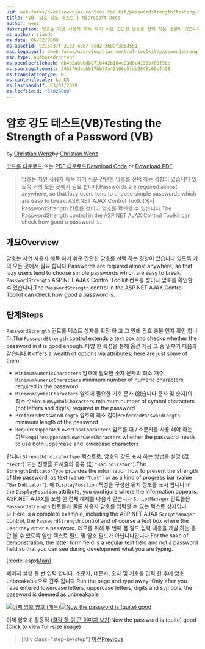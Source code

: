 ```yaml
---
uid: web-forms/overview/ajax-control-toolkit/passwordstrength/testing-the-strength-of-a-password-vb
title: (VB) 암호 강도 테스트 | Microsoft Docs
author: wenz
description: 암호는 지연 사용자 해독 하기 쉬운 간단한 암호를 선택 하는 경향이 있습니다 있도록 거의 모든 곳에서 필요 합니다. ASP에서 PasswordStrength 컨트롤입니다. N....
ms.author: riande
ms.date: 06/02/2008
ms.assetid: 9215a37f-3133-4887-8ed2-3689f3a53551
msc.legacyurl: /web-forms/overview/ajax-control-toolkit/passwordstrength/testing-the-strength-of-a-password-vb
msc.type: authoredcontent
ms.openlocfilehash: db4b2a6bbdb0716442b104c03d0c4138bf60f9be
ms.sourcegitcommit: 24b1f6decbb17bb22a45166e5fdb0845c65af498
ms.translationtype: MT
ms.contentlocale: ko-KR
ms.lasthandoff: 03/01/2019
ms.locfileid: "57028000"
---
```

<a name="testing-the-strength-of-a-password-vb"></a><span data-ttu-id="421dd-104">암호 강도 테스트(VB)</span><span class="sxs-lookup"><span data-stu-id="421dd-104">Testing the Strength of a Password (VB)</span></span>
====================
<span data-ttu-id="421dd-105">by [Christian Wenz](https://github.com/wenz)</span><span class="sxs-lookup"><span data-stu-id="421dd-105">by [Christian Wenz](https://github.com/wenz)</span></span>

<span data-ttu-id="421dd-106">[코드를 다운로드](http://download.microsoft.com/download/9/3/f/93f8daea-bebd-4821-833b-95205389c7d0/PasswordStrength0.vb.zip) 또는 [PDF 다운로드](http://download.microsoft.com/download/2/d/c/2dc10e34-6983-41d4-9c08-f78f5387d32b/passwordstrength0VB.pdf)</span><span class="sxs-lookup"><span data-stu-id="421dd-106">[Download Code](http://download.microsoft.com/download/9/3/f/93f8daea-bebd-4821-833b-95205389c7d0/PasswordStrength0.vb.zip) or [Download PDF](http://download.microsoft.com/download/2/d/c/2dc10e34-6983-41d4-9c08-f78f5387d32b/passwordstrength0VB.pdf)</span></span>

> <span data-ttu-id="421dd-107">암호는 지연 사용자 해독 하기 쉬운 간단한 암호를 선택 하는 경향이 있습니다 있도록 거의 모든 곳에서 필요 합니다.</span><span class="sxs-lookup"><span data-stu-id="421dd-107">Passwords are required almost anywhere, so that lazy users tend to choose simple passwords which are easy to break.</span></span> <span data-ttu-id="421dd-108">ASP.NET AJAX Control Toolkit에서 PasswordStrength 컨트롤 성이나 암호를 확인할 수 있습니다.</span><span class="sxs-lookup"><span data-stu-id="421dd-108">The PasswordStrength control in the ASP.NET AJAX Control Toolkit can check how good a password is.</span></span>


## <a name="overview"></a><span data-ttu-id="421dd-109">개요</span><span class="sxs-lookup"><span data-stu-id="421dd-109">Overview</span></span>

<span data-ttu-id="421dd-110">암호는 지연 사용자 해독 하기 쉬운 간단한 암호를 선택 하는 경향이 있습니다 있도록 거의 모든 곳에서 필요 합니다.</span><span class="sxs-lookup"><span data-stu-id="421dd-110">Passwords are required almost anywhere, so that lazy users tend to choose simple passwords which are easy to break.</span></span> <span data-ttu-id="421dd-111">`PasswordStrength` ASP.NET AJAX Control Toolkit 컨트롤 성이나 암호를 확인할 수 있습니다.</span><span class="sxs-lookup"><span data-stu-id="421dd-111">The `PasswordStrength` control in the ASP.NET AJAX Control Toolkit can check how good a password is.</span></span>

## <a name="steps"></a><span data-ttu-id="421dd-112">단계</span><span class="sxs-lookup"><span data-stu-id="421dd-112">Steps</span></span>

<span data-ttu-id="421dd-113">`PasswordStrength` 컨트롤 텍스트 상자를 확장 하 고 그 안에 암호 충분 인지 확인 합니다.</span><span class="sxs-lookup"><span data-stu-id="421dd-113">The `PasswordStrength` control extends a text box and checks whether the password in it is good enough.</span></span> <span data-ttu-id="421dd-114">다양 한 특성을 통해 옵션 제공 그 중 일부가 다음과 같습니다.</span><span class="sxs-lookup"><span data-stu-id="421dd-114">It offers a wealth of options via attributes; here are just some of them:</span></span>

- <span data-ttu-id="421dd-115">`MinimumNumericCharacters` 암호에 필요한 숫자 문자의 최소 개수</span><span class="sxs-lookup"><span data-stu-id="421dd-115">`MinimumNumericCharacters` minimum number of numeric characters required in the password</span></span>
- <span data-ttu-id="421dd-116">`MinimumSymbolCharacters` 암호에 필요한 기호 문자 (없습니다 문자 및 숫자)의 최소 수</span><span class="sxs-lookup"><span data-stu-id="421dd-116">`MinimumSymbolCharacters` minimum number of symbol characters (not letters and digits) required in the password</span></span>
- <span data-ttu-id="421dd-117">`PreferredPasswordLength` 암호의 최소 길이</span><span class="sxs-lookup"><span data-stu-id="421dd-117">`PreferredPasswordLength` minimum length of the password</span></span>
- <span data-ttu-id="421dd-118">`RequiresUpperAndLowerCaseCharacters` 암호를 대 / 소문자를 사용 해야 하는 여부</span><span class="sxs-lookup"><span data-stu-id="421dd-118">`RequiresUpperAndLowerCaseCharacters` whether the password needs to use both uppercase and lowercase characters</span></span>

<span data-ttu-id="421dd-119">합니다 `StrengthIndicatorType` 텍스트로, 암호의 강도 표시 하는 방법을 설명 (값 `"Text"`) 또는 진행률 표시줄의 종류 (값 `"BarIndicator"`).</span><span class="sxs-lookup"><span data-stu-id="421dd-119">The `StrengthIndicatorType` provides the information how to present the strength of the password, as text (value `"Text"`) or as a kind of progress bar (value `"BarIndicator"`).</span></span> <span data-ttu-id="421dd-120">에 `DisplayPosition` 특성을 구성한 위치 정보를 표시 합니다.</span><span class="sxs-lookup"><span data-stu-id="421dd-120">In the `DisplayPosition` attribute, you configure where the information appears.</span></span> <span data-ttu-id="421dd-121">ASP.NET AJAX를 포함 한 전체 예제를 다음과 같습니다 `ScriptManager` 컨트롤은 `PasswordStrength` 컨트롤과 물론 사용자 암호를 입력할 수 있는 텍스트 상자입니다.</span><span class="sxs-lookup"><span data-stu-id="421dd-121">Here is a complete example, including the ASP.NET AJAX `ScriptManager` control, the `PasswordStrength` control and of course a text box where the user may enter a password.</span></span> <span data-ttu-id="421dd-122">데모를 위해 두 번째 폼 필드 입력 내용을 개발 하는 동안 볼 수 있도록 일반 텍스트 필드 및 암호 필드가 아닙니다입니다.</span><span class="sxs-lookup"><span data-stu-id="421dd-122">For the sake of demonstration, the latter form field is a regular text field and not a password field so that you can see during development what you are typing.</span></span>

[!code-aspx[Main](testing-the-strength-of-a-password-vb/samples/sample1.aspx)]

<span data-ttu-id="421dd-123">페이지 실행 한 번 입력 합니다. 소문자, 대문자, 숫자 및 기호를 입력 한 후에 암호 unbreakable으로 간주 됩니다.</span><span class="sxs-lookup"><span data-stu-id="421dd-123">Run the page and type away: Only after you have entered lowercase letters, uppercase letters, digits and symbols, the password is deemed as unbreakable .</span></span>


<span data-ttu-id="421dd-124">[![이제 암호 양호 (매우)](testing-the-strength-of-a-password-vb/_static/image2.png)](testing-the-strength-of-a-password-vb/_static/image1.png)</span><span class="sxs-lookup"><span data-stu-id="421dd-124">[![Now the password is (quite) good](testing-the-strength-of-a-password-vb/_static/image2.png)](testing-the-strength-of-a-password-vb/_static/image1.png)</span></span>

<span data-ttu-id="421dd-125">이제 암호 () 활동적 ([클릭 하 여 큰 이미지 보기](testing-the-strength-of-a-password-vb/_static/image3.png))</span><span class="sxs-lookup"><span data-stu-id="421dd-125">Now the password is (quite) good ([Click to view full-size image](testing-the-strength-of-a-password-vb/_static/image3.png))</span></span>

> [!div class="step-by-step"]
> [<span data-ttu-id="421dd-126">이전</span><span class="sxs-lookup"><span data-stu-id="421dd-126">Previous</span></span>](testing-the-strength-of-a-password-cs.md)

